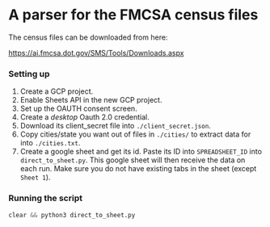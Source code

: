 # A parser for the FMCSA census files

The census files can be downloaded from here:

https://ai.fmcsa.dot.gov/SMS/Tools/Downloads.aspx

### Setting up

1. Create a GCP project.
1. Enable Sheets API in the new GCP project.
1. Set up the OAUTH consent screen.
1. Create a *desktop* Oauth 2.0 credential.
1. Download its client_secret file into `./client_secret.json`.
1. Copy cities/state you want out of files in `./cities/` to extract data for into `./cities.txt`.
1. Create a google sheet and get its id. Paste its ID into
   `SPREADSHEET_ID` into `direct_to_sheet.py`. This google sheet will
   then receive the data on each run. Make sure you do not have
   existing tabs in the sheet (except `Sheet 1`).

### Running the script

``` python
clear && python3 direct_to_sheet.py
```
